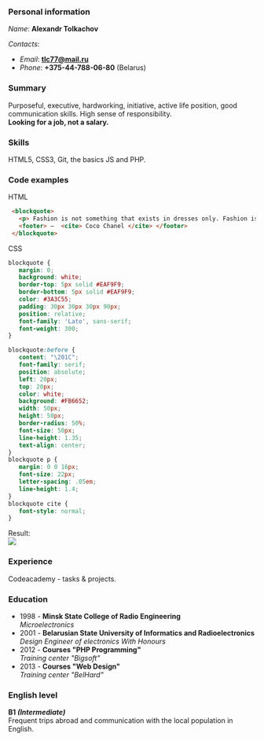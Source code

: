 ### Personal information
*Name*: __Alexandr Tolkachov__

_Contacts_: 
* *Email*: **tlc77@mail.ru**
* *Phone*: **+375-44-788-06-80** (Belarus)

### Summary
Purposeful, executive, hardworking, initiative, active life position, good communication skills. High sense of responsibility.  
 __Looking for a job, not a salary.__

### Skills
HTML5, CSS3, Git, the basics JS and PHP.

### Code examples  
HTML
```html
 <blockquote>
   <p> Fashion is not something that exists in dresses only. Fashion is in the sky, in the street, fashion has to do with ideas, the way we live, what is happening. </p>
   <footer> —  <cite> Coco Chanel </cite> </footer>
 </blockquote>
```
CSS
```css
blockquote {
   margin: 0;
   background: white;
   border-top: 5px solid #EAF9F9;
   border-bottom: 5px solid #EAF9F9;
   color: #3A3C55;
   padding: 30px 30px 30px 90px;
   position: relative;
   font-family: 'Lato', sans-serif;
   font-weight: 300;
}

blockquote:before {
   content: "\201C";
   font-family: serif;
   position: absolute;
   left: 20px;
   top: 20px;
   color: white;
   background: #FB6652;
   width: 50px;
   height: 50px;
   border-radius: 50%;
   font-size: 50px;
   line-height: 1.35;
   text-align: center;
}
blockquote p {
   margin: 0 0 16px;
   font-size: 22px;
   letter-spacing: .05em;
   line-height: 1.4;
}
blockquote cite {
   font-style: normal;
}
```

Result:  
![](https://cloclo41.datacloudmail.ru/view/Screenshot_28.png?etag=94C631070C9070C133EAC1E92637680A24DD20CB&x-email=i9997117%40gmail.com)

### Experience
Codeacademy - tasks & projects.

### Education
 * 1998 - __Minsk State College of Radio Engineering__   
 *Microelectronics*   
 * 2001 - __Belarusian State University of Informatics and Radioelectronics__    
 _Design Engineer of electronics With Honours_
 * 2012 - __Courses "PHP Programming"__  
 _Training center "Bigsoft"_
* 2013 - __Courses "Web Design"__  
_Training center "BelHard"_

### English level

**B1 _(Intermediate)_**  
Frequent trips abroad and communication with the local population in English.